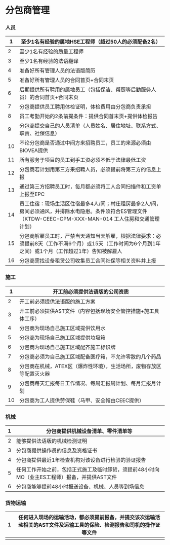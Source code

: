 # 分包商管理


### 人员

| 1    | 至少1名有经验的属地HSE工程师（超过50人的必须配备2名）        |
| ---- | ------------------------------------------------------------ |
| 2    | 至少1名有经验的质量工程师                                    |
| 3    | 至少1名有经验的法语翻译                                      |
| 4    | 准备好所有管理人员的法语版简历                               |
| 5    | 准备好所有管理人员的合同首页+合同末页                        |
| 6    | 后期提供所有聘用的属地员工（包括保洁、帮厨等后勤服务人员）的合同首页+合同末页 |
| 7    | 分包商提供员工聘用体检证明，体检费用由分包商负责承担         |
| 8    | 员工考勤开始的2条前提条件：提供合同首末页+提供体检报告       |
| 9    | 分包商提交自己的人员清单（人员姓名、居住地址、联系方式、职责、社保信息） |
| 10   | 不论分包商是否通过中间方来招聘员工，员工的来源必须由BIOVEA提供 |
| 11   | 所有服务于项目的员工到手工资必须不低于法律最低工资           |
| 12   | 分包商若计划用第三方来招聘人员，必须提前将第三方的信息上报   |
| 13   | 通过第三方招聘员工时，每月都必须将工人合同扫描件和工资单上报至EPC |
| 14   | 员工住宿：现场生活区住宿最多4人/间；村庄租房最多2人/间，房间必须通风，并排除水电隐患。条件须符合ES管理文件（KTDW-CEEC-CPM-XXX-MAN-014 工人住房和交通管理计划） |
| 15   | 分包商解雇员工时，严禁当天通知当天解雇，根据法律要求：必须提前8天（工作不满6个月）或15天（工作时间为6个月到1年之间）或1个月（工作超过1年）告知被解雇人 |
| 16   | 分包商需找设备租赁公司收集员工合同社保等相关资料并上报       |

### 施工

| 1    | 开工前必须提供法语版的公司资质                               |
| ---- | ------------------------------------------------------------ |
| 2    | 开工前必须提供法语版的施工方案                               |
| 3    | 开工前必须提供AST文件（内容包括现场安全管控措施+施工具体工序） |
| 4    | 分包商为现场自己施工区域提供饮用水                           |
| 5    | 分包商为现场自己施工区域提供垃圾箱                           |
| 6    | 分包商为现场自己施工区域配齐施工标识牌                       |
| 7    | 分包商必须为自己施工区域配备医疗箱，不允许零散的几个药品     |
| 8    | 分包商在机械，ATEX区（爆炸性环境），生活场所，废物存放区等配置灭火器 |
| 9    | 分包商每天汇报每日工作情况、每周汇报周计划、每月汇报月计划   |
| 10   | 分包商为工人提供劳保鞋（马甲、安全帽由CEEC提供）             |

### 机械

| 1    | 分包商提供机械设备清单、零件清单等                           |
| ---- | ------------------------------------------------------------ |
| 2    | 能够提供法语版的机械检测证明                                 |
| 3    | 分包商提供操作员的信息及资格证书                             |
| 4    | 分包商提供最近1年检查机构对该设备进行检验的验证报告          |
| 5    | 任何工作开始之前，包括正式施工及临时卸货，须提前48小时向MO（业主ES工程师）报备，并提供AST文件 |
| 6    | 分包商能够提前48小时报送设备、机械、人员等到场信息           |

### 货物运输

| 1    | 任何进入现场的运输活动，都必须提前报备，并提交该次运输活动相关的AST文件及运输工具的保险、检测报告和司机的操作证等文件 |
| ---- | ------------------------------------------------------------ |
|      |                                                              |

